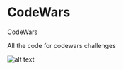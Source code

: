 # CodeWars
CodeWars

All the code for codewars challenges

![alt text](https://www.codewars.com/users/GonzSanch/badges/large "Corewar")
